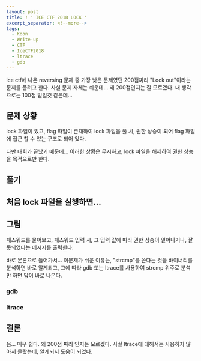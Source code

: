 ```yaml
---
layout: post
title: ! ' ICE CTF 2018 LOCK '
excerpt_separator: <!--more-->
tags:
  - Koon
  - Write-up
  - CTF
  - IceCTF2018
  - ltrace
  - gdb
---
```


ice ctf에 나온 reversing 문제 중 가장 낮은 문제였던 200점짜리 "Lock out"이라는 문제를 풀려고 한다.
사실 문제 자체는 쉬운데... 왜 200점인지는 잘 모르겠다. 내 생각으로는 100점 밑일것 같은데...

<!--more-->

## 문제 상황
lock 파일이 있고, flag 파일이 존재하여 lock 파일을 풀 시, 권한 상승이 되어 flag 파일에 접근 할 수 있는 구조로 되어 있다.

다만 대회가 끝났기 때문에... 이러한 상황은 무시하고, lock 파일을 해제하여 권한 상승을 목적으로만 한다.
## 풀기
처음 lock 파일을 실행하면...
---
그림
---
패스워드를 물어보고, 패스워드 입력 시, 그 입력 값에 따라 권한 상승이 일어나거나, 잘못되었다는 메시지를 출력한다.

바로 본론으로 들어가서... 이문제가 쉬운 이유는, "strcmp"를 쓴다는 것을 바이너리를 분석하면 바로 알게되고, 그에 따라 gdb 또는 ltrace를 사용하여 strcmp 위주로 분석만 하면 답이 바로 나온다.

### gdb


### ltrace


## 결론
음... 매우 쉽다.
왜 200점 짜리 인지는 모르겠다.
사실 ltrace에 대해서는 사용하지 않아서 몰랏는데, 알게되서 도움이 되었다.
